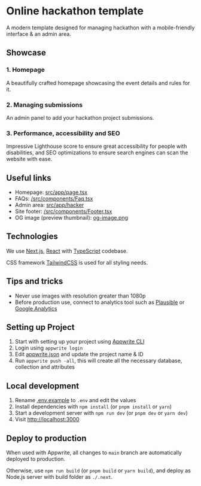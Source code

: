 # Online hackathon template

A modern template designed for managing hackathon with a mobile-friendly interface & an admin area.

## Showcase

### 1. Homepage

A beautifully crafted homepage showcasing the event details and rules for it.

### 2. Managing submissions

An admin panel to add your hackathon project submissions.

### 3. Performance, accessibility and SEO

Impressive Lighthouse score to ensure great accessibility for people with disabilities, and SEO optimizations to
ensure search engines can scan the website with ease.

## Useful links

- Homepage: [src/app/page.tsx](./src/app/page.tsx)
- FAQs: [/src/components/Faq.tsx](./src/components/Faq.tsx)
- Admin area: [src/app/hacker](./src/app/hacker)
- Site footer: [/src/components/Footer.tsx](./src/components/Footer.tsx)
- OG image (preview thumbnail): [og-image.png](public/images/og-image.png)

## Technologies

We use [Next.js](https://nextjs.org/), [React](https://react.dev/) with [TypeScript](https://www.typescriptlang.org/)
codebase.

CSS framework [TailwindCSS](https://tailwindcss.com/) is used for all styling needs.

## Tips and tricks

- Never use images with resolution greater than 1080p
- Before production use, connect to analytics tool such as [Plausible](https://plausible.io/)
  or [Google Analytics](https://marketingplatform.google.com/about/analytics/)

## Setting up Project

1. Start with setting up your project using [Appwrite CLI](https://appwrite.io/docs/tooling/command-line/installation)
2. Login using `appwrite login`
3. Edit [appwrite.json](appwrite.json) and update the project name & ID
4. Run `appwrite push -all`, this will create all the necessary database, collection and attributes

## Local development

1. Rename [.env.example](.env.example) to `.env` and edit the values
2. Install dependencies with `npm install` (or `pnpm install` or `yarn`)
3. Start a development server with `npm run dev` (or `pnpm dev` or `yarn dev`)
4. Visit [http://localhost:3000](http://localhost:3000/)

## Deploy to production

When used with Appwrite, all changes to `main` branch are automatically deployed to production.

Otherwise, use `npm run build` (or `pnpm build` or `yarn build`), and deploy as Node.js server with build folder as
`./.next`.
